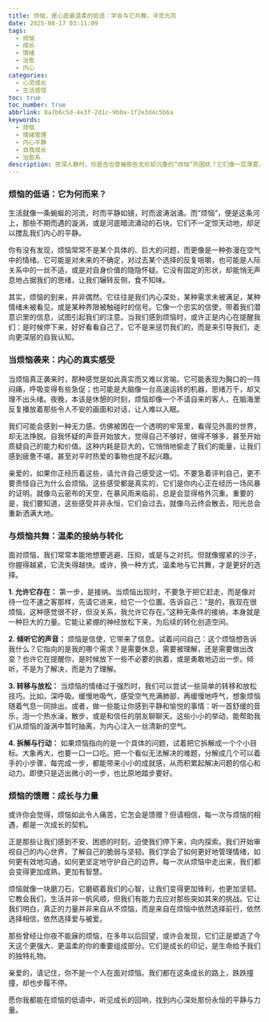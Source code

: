 ```yaml
---
title: 烦恼，是心底最温柔的低语：学会与它共舞，寻觅光亮
date: 2025-08-17 03:11:09
tags:
  - 烦恼
  - 成长
  - 情绪
  - 治愈
  - 内心
categories:
  - 心灵成长
  - 生活感悟
toc: true
toc_number: true
abbrlink: 8a7b6c5d-4e3f-2d1c-9b0a-1f2e3d4c5b6a
keywords:
  - 烦恼
  - 情绪管理
  - 内心平静
  - 自我成长
  - 治愈系
description: 夜深人静时，你是否也曾被那些无形却沉重的“烦恼”所困扰？它们像一层薄雾，悄无声息地笼罩心头，让人感到迷茫、不安，甚至有些疲惫。但亲爱的，请相信，烦恼并非全然是负面的存在。它更像是我们内心深处，那些未被听见的声音，那些渴望被看见的需求。今天，让我们一起温柔地走近它，倾听它的低语，学会在迷雾中寻找属于自己的那束光亮。
---
```


### 烦恼的低语：它为何而来？

生活就像一条蜿蜒的河流，时而平静如镜，时而波涛汹涌。而“烦恼”，便是这条河上，那些不期而遇的漩涡，或是河底暗流涌动的石块。它们不一定惊天动地，却足以搅乱我们内心的平静。

你有没有发现，烦恼常常不是某个具体的、巨大的问题，而更像是一种弥漫在空气中的情绪。它可能是对未来的不确定，对过去某个选择的反复咀嚼，也可能是人际关系中的一丝不适，或是对自身价值的隐隐怀疑。它没有固定的形状，却能悄无声息地占据我们的思绪，让我们辗转反侧，食不知味。

其实，烦恼的到来，并非偶然。它往往是我们内心深处，某种需求未被满足，某种情绪未被看见，或是某种界限被触碰时的信号。它像一个忠实的信使，带着我们潜意识里的信息，试图引起我们的注意。当我们感到烦恼时，或许正是内心在提醒我们：是时候停下来，好好看看自己了。它不是来惩罚我们的，而是来引导我们，走向更深层的自我认知。

### 当烦恼袭来：内心的真实感受

当烦恼真正袭来时，那种感觉是如此真实而又难以言喻。它可能表现为胸口的一阵闷痛，呼吸变得有些急促；也可能是大脑像一台高速运转的机器，思绪万千，却又理不出头绪。夜晚，本该是休憩的时刻，烦恼却像一个不请自来的客人，在脑海里反复播放着那些令人不安的画面和对话，让人难以入眠。

我们可能会感到一种无力感，仿佛被困在一个透明的牢笼里，看得见外面的世界，却无法挣脱。自我怀疑的声音开始放大，觉得自己不够好，做得不够多，甚至开始质疑自己的能力和价值。这种内耗是巨大的，它悄悄地偷走了我们的能量，让我们感到疲惫不堪，甚至对平时热爱的事物也提不起兴趣。

亲爱的，如果你正经历着这些，请允许自己感受这一切。不要急着评判自己，更不要责怪自己为什么会烦恼。这些感受都是真实的，它们是你内心正在经历一场风暴的证明。就像乌云密布的天空，在暴风雨来临前，总是会显得格外沉重。重要的是，我们要知道，这些感受并非永恒，它们会过去，就像乌云终会散去，阳光总会重新洒满大地。

### 与烦恼共舞：温柔的接纳与转化

面对烦恼，我们常常本能地想要逃避、压抑，或是与之对抗。但就像握紧的沙子，你握得越紧，它流失得越快。或许，换一种方式，温柔地与它共舞，才是更好的选择。

**1. 允许它存在：**
第一步，是接纳。当烦恼出现时，不要急于把它赶走，而是像对待一位不速之客那样，先请它进来，给它一个位置。告诉自己：“是的，我现在很烦恼，这种感觉很不好，但没关系，我允许它存在。”这种无条件的接纳，本身就是一种巨大的力量。它能让紧绷的神经放松下来，为后续的转化创造空间。

**2. 倾听它的声音：**
烦恼是信使，它带来了信息。试着问问自己：这个烦恼想告诉我什么？它指向的是我的哪个需求？是需要休息，需要被理解，还是需要做出改变？也许它在提醒你，是时候放下一些不必要的执着，或是勇敢地迈出一步。倾听，不是为了解决，而是为了理解。

**3. 转移与放松：**
当烦恼的情绪过于强烈时，我们可以尝试一些简单的转移和放松技巧。比如，深呼吸。缓慢地吸气，感受空气充满肺部，再缓慢地呼气，想象烦恼随着气息一同排出。或者，做一些能让你感到平静和愉悦的事情：听一首舒缓的音乐，泡一个热水澡，散步，或是和信任的朋友聊聊天。这些小小的举动，能帮助我们从烦恼的漩涡中暂时抽离，为内心注入一丝清新的空气。

**4. 拆解与行动：**
如果烦恼指向的是一个具体的问题，试着把它拆解成一个个小目标。大象再大，也要一口一口吃。把一个看似无法解决的难题，分解成几个可以着手的小步骤，每完成一步，都能带来小小的成就感，从而积累起解决问题的信心和动力。即使只是迈出微小的一步，也比原地踏步要好。

### 烦恼的馈赠：成长与力量

或许你会觉得，烦恼如此令人痛苦，它怎会是馈赠？但请相信，每一次与烦恼的相遇，都是一次成长的契机。

正是那些让我们感到不安、困惑的时刻，迫使我们停下来，向内探索。我们开始审视自己的内心世界，了解自己的脆弱与坚韧。我们学会了如何更好地管理情绪，如何更有效地沟通，如何更坚定地守护自己的边界。每一次从烦恼中走出来，我们都会变得更加成熟，更加有智慧。

烦恼就像一块磨刀石，它磨砺着我们的心智，让我们变得更加锋利，也更加坚韧。它教会我们，生活并非一帆风顺，但我们有能力去应对那些突如其来的挑战。它让我们明白，真正的力量并非来自从不烦恼，而是来自在烦恼中依然选择前行，依然选择相信，依然选择爱与被爱。

那些曾经让你夜不能寐的烦恼，在多年以后回望，或许会发现，它们正是塑造了今天这个更强大、更温柔的你的重要组成部分。它们是成长的印记，是生命给予我们的独特礼物。

亲爱的，请记住，你不是一个人在面对烦恼。我们都在这条成长的路上，跌跌撞撞，却也步履不停。

愿你我都能在烦恼的低语中，听见成长的回响，找到内心深处那份永恒的平静与力量。